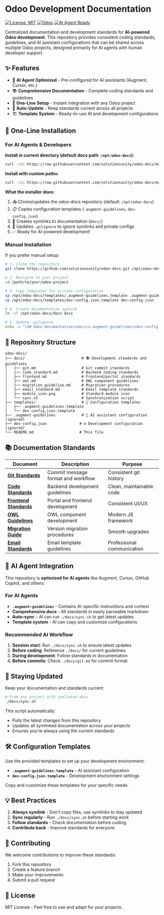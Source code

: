 # Odoo Development Documentation

[![License: MIT](https://img.shields.io/badge/License-MIT-yellow.svg)](https://opensource.org/licenses/MIT)
[![Odoo](https://img.shields.io/badge/Odoo-17.0-purple.svg)](https://www.odoo.com/)
[![AI Agent Ready](https://img.shields.io/badge/AI%20Agent-Ready-brightgreen.svg)](https://github.com/solutionsunity/odoo-docs)

Centralized documentation and development standards for **AI-powered Odoo development**. This repository provides consistent coding standards, guidelines, and AI assistant configurations that can be shared across multiple Odoo projects, designed primarily for AI agents with human developer support.

## ✨ Features

- 🤖 **AI Agent Optimized** - Pre-configured for AI assistants (Augment, Cursor, etc.)
- 📚 **Comprehensive Documentation** - Complete coding standards and guidelines
- 🔗 **One-Line Setup** - Instant integration with any Odoo project
- 🔄 **Auto-Update** - Keep standards current across all projects
- 🏗️ **Template System** - Ready-to-use AI and development configurations

## 🚀 One-Line Installation

### For AI Agents & Developers

**Install in current directory (default docs path: `/opt/odoo-docs`):**
```bash
curl -sSL https://raw.githubusercontent.com/solutionsunity/odoo-docs/main/install.sh | bash
```

**Install with custom paths:**
```bash
curl -sSL https://raw.githubusercontent.com/solutionsunity/odoo-docs/main/install.sh | bash -s /path/to/project /custom/docs/path
```

**What the installer does:**
1. 📥 Clones/updates the odoo-docs repository (default: `/opt/odoo-docs`)
2. 📋 Copies configuration templates (`.augment-guidelines`, `dev-config.json`)
3. 🔗 Creates symlinks to documentation (`docs/`)
4. 📝 Updates `.gitignore` to ignore symlinks and private configs
5. ✅ Ready for AI-powered development!

### Manual Installation

If you prefer manual setup:

```bash
# 1. Clone the repository
git clone https://github.com/solutionsunity/odoo-docs.git /opt/odoo-docs

# 2. Navigate to your project
cd /path/to/your/odoo-project

# 3. Copy templates for private configuration
cp /opt/odoo-docs/templates/.augment-guidelines.template .augment-guidelines
cp /opt/odoo-docs/templates/dev-config.json.template dev-config.json

# 4. Create documentation symlink
ln -sf /opt/odoo-docs/docs docs

# 5. Update .gitignore
echo -e "\n# Odoo Documentation\ndocs\n.augment-guidelines\ndev-config.json" >> .gitignore
```

## 📁 Repository Structure

```
odoo-docs/
├── docs/                          # 📚 Development standards and guidelines
│   ├── git.md                     # Git commit standards
│   ├── code_standard.md           # Backend coding standards
│   ├── frontend.md                # Frontend/portal standards
│   ├── owl.md                     # OWL component guidelines
│   ├── migration_guideline.md     # Migration procedures
│   ├── email_standard.md          # Email template standards
│   ├── module_icon.png            # Standard module icon
│   └── sync.sh                    # Synchronization script
├── templates/                     # 🔧 Configuration templates
│   ├── .augment-guidelines.template
│   └── dev-config.json.template
├── .augment-guidelines            # 🤖 AI assistant configuration (ignored)
├── dev-config.json               # ⚙️ Development configuration (ignored)
└── README.md                     # This file
```

## 📚 Documentation Standards

| Document | Description | Purpose |
|----------|-------------|---------|
| **[Git Standards](docs/git.md)** | Commit message format and workflow | Consistent git history |
| **[Code Standards](docs/code_standard.md)** | Backend development guidelines | Clean, maintainable code |
| **[Frontend Standards](docs/frontend.md)** | Portal and frontend development | Consistent UI/UX |
| **[OWL Guidelines](docs/owl.md)** | OWL component development | Modern JS framework |
| **[Migration Guide](docs/migration_guideline.md)** | Version migration procedures | Smooth upgrades |
| **[Email Standards](docs/email_standard.md)** | Email template guidelines | Professional communication |

## 🤖 AI Agent Integration

This repository is **optimized for AI agents** like Augment, Cursor, GitHub Copilot, and others:

### For AI Agents
- **`.augment-guidelines`** - Contains AI-specific instructions and context
- **Comprehensive docs** - All standards in easily parseable markdown
- **Auto-sync** - AI can run `./docs/sync.sh` to get latest updates
- **Template system** - AI can copy and customize configurations

### Recommended AI Workflow
1. **Session start**: Run `./docs/sync.sh` to ensure latest updates
2. **Before coding**: Reference `./docs/` for current guidelines
3. **During development**: Follow standards in documentation
4. **Before commits**: Check `./docs/git.md` for commit format

## 🔄 Staying Updated

Keep your documentation and standards current:

```bash
# From any project with symlinked docs
./docs/sync.sh
```

This script automatically:
- Pulls the latest changes from this repository
- Updates all symlinked documentation across your projects
- Ensures you're always using the current standards

## 🛠️ Configuration Templates

Use the provided templates to set up your development environment:

- **`.augment-guidelines.template`** - AI assistant configuration
- **`dev-config.json.template`** - Development environment settings

Copy and customize these templates for your specific needs.

## 💡 Best Practices

1. **Always symlink** - Don't copy files, use symlinks to stay updated
2. **Sync regularly** - Run `./docs/sync.sh` before starting work
3. **Follow standards** - Check documentation before coding
4. **Contribute back** - Improve standards for everyone

## 🤝 Contributing

We welcome contributions to improve these standards:

1. Fork this repository
2. Create a feature branch
3. Make your improvements
4. Submit a pull request

## 📄 License

MIT License - Feel free to use and adapt for your projects.
